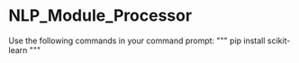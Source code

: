 ﻿# NLP_Module_Processor

Use the following commands in your command prompt:
"""
   pip install scikit-learn
"""

